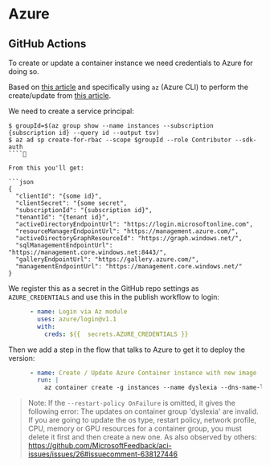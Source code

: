 # Azure

## GitHub Actions

To create or update a container instance we need credentials to Azure for doing so.

Based on [this article](https://docs.microsoft.com/en-us/azure/container-instances/container-instances-github-action) and
specifically using `az` (Azure CLI) to perform the create/update from [this article](https://docs.microsoft.com/en-us/azure/container-instances/container-instances-update).

We need to create a service principal:

```shell
$ groupId=$(az group show --name instances --subscription {subscription id} --query id --output tsv)
$ az ad sp create-for-rbac --scope $groupId --role Contributor --sdk-auth
````

From this you'll get:

```json
{
  "clientId": "{some id}",
  "clientSecret": "{some secret",
  "subscriptionId": "{subscription id}",
  "tenantId": "{tenant id}",
  "activeDirectoryEndpointUrl": "https://login.microsoftonline.com",
  "resourceManagerEndpointUrl": "https://management.azure.com/",
  "activeDirectoryGraphResourceId": "https://graph.windows.net/",
  "sqlManagementEndpointUrl": "https://management.core.windows.net:8443/",
  "galleryEndpointUrl": "https://gallery.azure.com/",
  "managementEndpointUrl": "https://management.core.windows.net/"
}
```

We register this as a secret in the GitHub repo settings as `AZURE_CREDENTIALS` and use this in the publish workflow to login:

```yml
      - name: Login via Az module
        uses: azure/login@v1.1
        with:
          creds: ${{  secrets.AZURE_CREDENTIALS }}
```

Then we add a step in the flow that talks to Azure to get it to deploy the version:

```yml
      - name: Create / Update Azure Container instance with new image
        run: |
          az container create -g instances --name dyslexia --dns-name-label dyslexia --image einari/dyslexia:${{ steps.release.outputs.version }} --restart-policy OnFailure
````

> Note: If the `--restart-policy OnFailure` is omitted, it gives the following error:
> The updates on container group 'dyslexia' are invalid. If you are going to update the os type, restart policy, network profile, CPU, memory or GPU resources for a container group, you must delete it first and then create a new one.
> As also observed by others: https://github.com/MicrosoftFeedback/aci-issues/issues/26#issuecomment-638127446
